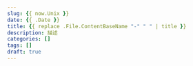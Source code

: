 ```yaml
---
slug: {{ now.Unix }}
date: {{ .Date }}
title: {{ replace .File.ContentBaseName "-" " " | title }}
description: 描述
categories: []
tags: []
draft: true
---
```


